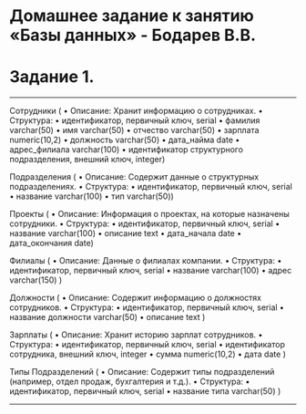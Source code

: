 # Домашнее задание к занятию «Базы данных» - Бодарев В.В.

# Задание 1.

---

Сотрудники (
•	Описание: Хранит информацию о сотрудниках.
•	Структура:
•	идентификатор, первичный ключ, serial
•	фамилия varchar(50)
•	имя varchar(50)
•	отчество varchar(50)
•	зарплата numeric(10,2)
•	должность varchar(50)
•	дата_найма date
•	адрес_филиала varchar(100)
•	идентификатор структурного подразделения, внешний ключ, integer)

Подразделения (
•	Описание: Содержит данные о структурных подразделениях.
•	Структура:
•	идентификатор, первичный ключ, serial
•	название varchar(100)
•	тип varchar(50))

Проекты (
•	Описание: Информация о проектах, на которые назначены сотрудники.
•	Структура:
•	идентификатор, первичный ключ, serial
•	название varchar(100)
•	описание text
•	дата_начала date
•	дата_окончания date)

Филиалы (
•	Описание: Данные о филиалах компании.
•	Структура:
•	идентификатор, первичный ключ, serial
•	название varchar(100)
•	адрес varchar(150) )

Должности (
•	Описание: Содержит информацию о должностях сотрудников.
•	Структура:
•	идентификатор, первичный ключ, serial
•	название должности varchar(50)
•	описание text )

Зарплаты (
•	Описание: Хранит историю зарплат сотрудников.
•	Структура:
•	идентификатор, первичный ключ, serial
•	идентификатор сотрудника, внешний ключ, integer
•	сумма numeric(10,2)
•	дата date )

Типы Подразделений (
•	Описание: Содержит типы подразделений (например, отдел продаж, бухгалтерия и т.д.).
•	Структура:
•	идентификатор, первичный ключ, serial
•	название типа varchar(50) )



---


